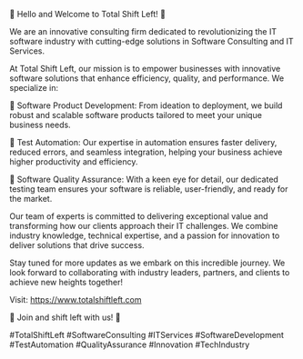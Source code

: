🚀 Hello and Welcome to Total Shift Left! 🚀

We are an innovative consulting firm dedicated to revolutionizing the IT software industry with cutting-edge solutions in Software Consulting and IT Services.

At Total Shift Left, our mission is to empower businesses with innovative software solutions that enhance efficiency, quality, and performance. We specialize in:

🔹 Software Product Development: From ideation to deployment, we build robust and scalable software products tailored to meet your unique business needs.

🔹 Test Automation: Our expertise in automation ensures faster delivery, reduced errors, and seamless integration, helping your business achieve higher productivity and efficiency.

🔹 Software Quality Assurance: With a keen eye for detail, our dedicated testing team ensures your software is reliable, user-friendly, and ready for the market.

Our team of experts is committed to delivering exceptional value and transforming how our clients approach their IT challenges. We combine industry knowledge, technical expertise, and a passion for innovation to deliver solutions that drive success.

Stay tuned for more updates as we embark on this incredible journey. We look forward to collaborating with industry leaders, partners, and clients to achieve new heights together!

Visit: https://www.totalshiftleft.com

🌟 Join and shift left with us! 🌟

#TotalShiftLeft #SoftwareConsulting #ITServices #SoftwareDevelopment #TestAutomation #QualityAssurance #Innovation #TechIndustry
